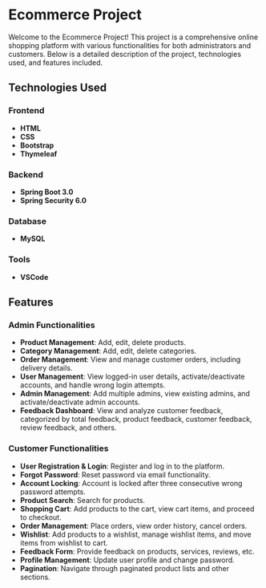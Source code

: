 # Ecommerce Project

Welcome to the Ecommerce Project! This project is a comprehensive online shopping platform with various functionalities for both administrators and customers. Below is a detailed description of the project, technologies used, and features included.

## Technologies Used

### Frontend
- **HTML**
- **CSS**
- **Bootstrap**
- **Thymeleaf**

### Backend
- **Spring Boot 3.0**
- **Spring Security 6.0**

### Database
- **MySQL**

### Tools
- **VSCode**

## Features

### Admin Functionalities
- **Product Management**: Add, edit, delete products.
- **Category Management**: Add, edit, delete categories.
- **Order Management**: View and manage customer orders, including delivery details.
- **User Management**: View logged-in user details, activate/deactivate accounts, and handle wrong login attempts.
- **Admin Management**: Add multiple admins, view existing admins, and activate/deactivate admin accounts.
- **Feedback Dashboard**: View and analyze customer feedback, categorized by total feedback, product feedback, customer feedback, review feedback, and others.

### Customer Functionalities
- **User Registration & Login**: Register and log in to the platform.
- **Forgot Password**: Reset password via email functionality.
- **Account Locking**: Account is locked after three consecutive wrong password attempts.
- **Product Search**: Search for products.
- **Shopping Cart**: Add products to the cart, view cart items, and proceed to checkout.
- **Order Management**: Place orders, view order history, cancel orders.
- **Wishlist**: Add products to a wishlist, manage wishlist items, and move items from wishlist to cart.
- **Feedback Form**: Provide feedback on products, services, reviews, etc.
- **Profile Management**: Update user profile and change password.
- **Pagination**: Navigate through paginated product lists and other sections.

